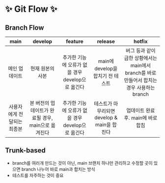 # ✨ Git Flow ✨

## **Branch Flow**

|            main            |                       develop                       |                      feature                      |                   release                   |                                           hotfix                                           |
| :------------------------: | :-------------------------------------------------: | :-----------------------------------------------: | :-----------------------------------------: | :----------------------------------------------------------------------------------------: |
|       메인 업데이트        |                  현재 원본의 사본                   | 추가한 기능에 오류가 없을 경우 develop으로 옮긴다 |      main에 develop을 합치기 전 테스트      | 버그 등과 같이 급한 상황에서는 main에서 branch를 바로 만들어서 합치는 경우 사용하는 branch |
| 사용자에게 전달되는 최종본 | 본 버전의 업데이트가 완료될 경우, main으로 옮겨진다 | 추가한 기능에 오류가 없을 경우 develop으로 옮긴다 | 테스트가 마무리되면 develop & main을 합친다 |                             업데이트 완료 후. main에 바로 합침                             |

## **Trunk-based**

- branch를 여러개 만드는 것이 아닌, main 브랜치 하나만 관리하고 수정할 곳이 있으면 branch 나누어 바로 main과 합치는 방식
- 테스트를 자주하는 것이 중요
